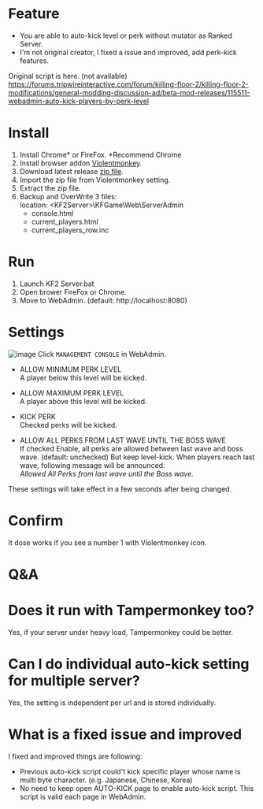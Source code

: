 # Feature

* You are able to auto-kick level or perk without mutator as Ranked Server.
* I'm not original creator, I fixed a issue and improved, add perk-kick features.  

Original script is here. (not available)  
https://forums.tripwireinteractive.com/forum/killing-floor-2/killing-floor-2-modifications/general-modding-discussion-ad/beta-mod-releases/115511-webadmin-auto-kick-players-by-perk-level

# Install

1. Install Chrome* or FireFox. *Recommend Chrome
2. Install browser addon [Violentmonkey](https://addons.mozilla.org/ja/firefox/addon/violentmonkey/).
3. Download latest release [zip file](https://github.com/BEROCHLU/kf2-autokick-level-and-perk/releases).
4. Import the zip file from Violentmonkey setting.
5. Extract the zip file.
6. Backup and OverWrite 3 files:  
location: \<KF2Server\>\KFGame\Web\ServerAdmin
    * console.html
    * current_players.html
    * current_players_row.inc

# Run

1. Launch KF2 Server.bat
2. Open brower FireFox or Chrome.
3. Move to WebAdmin. (default: http://localhost:8080)  

# Settings
![image](https://user-images.githubusercontent.com/42054433/86207426-7da42d00-bba9-11ea-8ff2-bd9d48e8ec7b.png)
Click `MANAGEMENT CONSOLE` in WebAdmin.
* ALLOW MINIMUM PERK LEVEL  
A player below this level will be kicked.

* ALLOW MAXIMUM PERK LEVEL  
A player above this level will be kicked.

* KICK PERK  
Checked perks will be kicked.

* ALLOW ALL PERKS FROM LAST WAVE UNTIL THE BOSS WAVE  
If checked Enable, all perks are allowed between last wave and boss wave. (default: unchecked)
But keep level-kick. When players reach last wave, following message will be announced:  
_Allowed All Perks from last wave until the Boss wave._

These settings will take effect in a few seconds after being changed.

# Confirm

It dose works if you see a number 1 with Violentmonkey icon.

# Q&A

# Does it run with Tampermonkey too?

Yes, if your server under heavy load, Tampermonkey could be better.

# Can I do individual auto-kick setting for multiple server?	

Yes, the setting is independent per url and is stored individually.

# What is a fixed issue and improved

I fixed and improved things are following:

* Previous auto-kick script could't kick specific player whose name is multi byte character. (e.g. Japanese, Chinese, Korea)  
* No need to keep open AUTO-KICK page to enable auto-kick script. This script is valid each page in WebAdmin.
